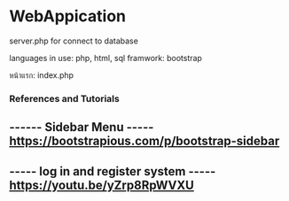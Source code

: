 # WebAppication
server.php for connect to database

languages in use: php, html, sql
framwork: bootstrap

หน้าแรก: index.php

### References and Tutorials ###
------ Sidebar Menu -----
https://bootstrapious.com/p/bootstrap-sidebar
-------------------------
----- log in and register system -----
https://youtu.be/yZrp8RpWVXU
-------------------------
